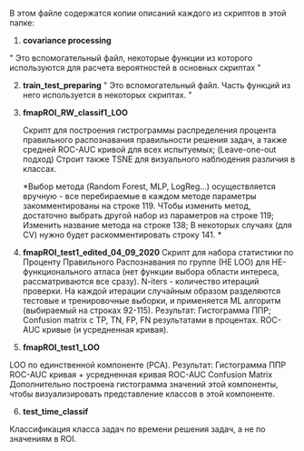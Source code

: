 В этом файле содержатся копии описаний каждого из скриптов в этой папке:

1. **covariance processing**
  
  "
  Это вспомогательный файл, некоторые функции из которого используются для расчета
  вероятностей в основных скриптах
  "
    
2. **train_test_preparing**
  "
  Это вспомогательный файл. Часть функций из него используется в некоторых скриптах.
  "
  
3. **fmapROI_RW_classif1_LOO**

    Скрипт для построения гистрограммы распределения процента правильного распознавания
    правильности решения задач, а также средней ROC-AUC кривой для всех
    испытуемых; (Leave-one-out подход)
    Строит также TSNE для визуального наблюдения различия в классах. 

    *Выбор метода (Random Forest, MLP, LogReg...) осуществляется вручную - 
    все перебираемые в каждом методе параметры закомментированы на строке 119. 
    ЧТобы изменить метод, достаточно выбрать другой набор из параметров на строке 119;
    Изменить название метода на строке 138; В некоторых случаях (для CV)
    нужно будет раскомментировать строку 141. *
  
4. **fmapROI_test1_edited_04_09_2020**
  Скрипт для набора статистики по Проценту Правильного Распознавания по группе (НЕ LOO) для 
  НЕ-функционального атласа (нет функции выбора области интереса, рассматриваются все сразу).
  N-iters - количество итераций проверки. На каждой итерации случайным образом разделяются 
  тестовые и тренировочные выборки, и применяется ML алгоритм (выбираемый на строках 92-115).
  Результат:
    Гистограмма ППР;
    Confusion matrix с TP, TN, FP, FN результатами в процентах.
    ROC-AUC кривые (и усредненная кривая).
    
 5.  **fmapROI_test1_LOO**
  
LOO по единственной компоненте (PCA). 
Результат:
    Гистограмма ППР
    ROC-AUC кривая + усредненная кривая ROC-AUC
    Confusion Matrix
    Дополнительно построена гистограмма значений этой компоненты, чтобы 
    визуализировать представление классов в этой компоненте.
    
6. **test_time_classif**
  
  Классификация класса задач по времени решения задач, а не по значениям в ROI.

